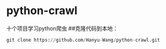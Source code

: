 # python-crawl
十个项目学习python爬虫
##克隆代码到本地：
```python
git clone https://github.com/Hanyu-Wang/python-crawl.git
```
